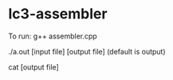 # lc3-assembler

To run:
g++ assembler.cpp


./a.out [input file] [output file] (default is output)


cat [output file]

